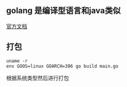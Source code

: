 ## golang 是编译型语言和java类似
[官方文档](https://beego.me/docs/intro/)

## 打包
```
uname -r
env GOOS=linux GOARCH=386 go build main.go
```
根据系统类型然后进行打包

